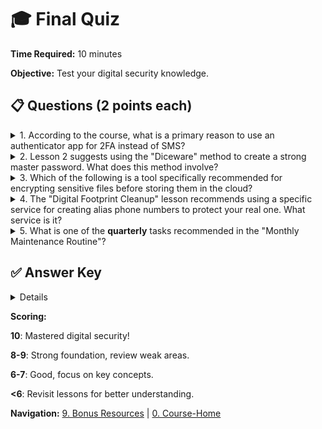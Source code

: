# 🎓 Final Quiz

**Time Required:** 10 minutes

**Objective:** Test your digital security knowledge.

## 📋 Questions (2 points each)

<details>
  <summary>1. According to the course, what is a primary reason to use an authenticator app for 2FA instead of SMS?</summary>
  <p><b>Answer: B) To avoid SIM swapping risks.</b> The course specifically warns that SMS is vulnerable to SIM swapping attacks, making authenticator apps a more secure choice.</p>
</details>

<details>
  <summary>2. Lesson 2 suggests using the "Diceware" method to create a strong master password. What does this method involve?</summary>
  <p><b>Answer: C) Using 6-8 random words.</b> The lesson recommends this method for creating a master password that is both memorable and highly secure.</p>
</details>

<details>
  <summary>3. Which of the following is a tool specifically recommended for encrypting sensitive files before storing them in the cloud?</summary>
  <p><b>Answer: B) Cryptomator.</b> Cryptomator and VeraCrypt are mentioned as tools for encrypting files, adding a crucial layer of security to your cloud storage.</p>
</details>

<details>
  <summary>4. The "Digital Footprint Cleanup" lesson recommends using a specific service for creating alias phone numbers to protect your real one. What service is it?</summary>
  <p><b>Answer: B) Google Voice.</b> The course suggests using Google Voice for any public-facing numbers to keep your personal phone number private.</p>
</details>

<details>
  <summary>5. What is one of the <b>quarterly</b> tasks recommended in the "Monthly Maintenance Routine"?</summary>
  <p><b>Answer: C) Review social media privacy settings.</b> The routine distinguishes between monthly tasks (like updates) and deeper quarterly tasks like auditing passwords and privacy settings.</p>
</details>

## ✅ Answer Key

<details>
1 = B, 
2 = C, 
3 = B, 
4 = B, 
5 = C
</details>

**Scoring:**

**10**: Mastered digital security!

**8-9**: Strong foundation, review weak areas.

**6-7**: Good, focus on key concepts.

**<6**: Revisit lessons for better understanding.

**Navigation:** [9. Bonus Resources](9-bonus-resources.html) | [0. Course-Home](index.html)
